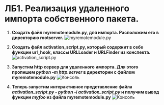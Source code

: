 # ЛБ1. Реализация удаленного импорта собственного пакета.
1. **Создать файл myremotemodule.py, для импорта. Расположим его в директорию rootserver.**
   ![myremotemodule.py](https://github.com/user-attachments/assets/83a9146b-7617-4736-94f2-ad61790808d4)

2. **Создать файл activation_script.py, который содержит в себе функции url_hook, классы URLLoader и URLFinder из конспекта.**
   ![activation_script.py](https://github.com/user-attachments/assets/f18e5df6-47fd-4ca1-b689-0d741ddcc56b)

3. **Запустим http сервер для удаленного импорта. Для этого пропишем *python -m http.server* в директории c файлом myremotemodule.py**
   ![Консоль](https://github.com/user-attachments/assets/80aba734-33f7-41dc-aad9-b650c6e14430)

4. **Теперь запустим интерактивное представление файла *activation_script.py* - *python -i activation_script.py* и получим вывод функции *myfoo* из файла myremotemodule.py**
   ![Консоль](https://github.com/user-attachments/assets/3b666508-91fa-4510-b611-230582bb5ff7)
